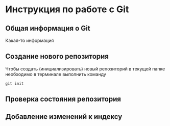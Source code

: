 # **Инструкция по работе с Git**

## Общая информация о Git

Какая-то информация

## Создание нового репозитория

Чтобы создать (инициализировать) новый репозиторий в текущей папке необходимо в терминале выполнить команду

    git init

## Проверка состояния репозитория

## Добавление изменений к индексу